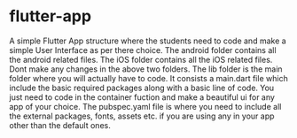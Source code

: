 # flutter-app
A simple Flutter App structure where the students need to code and make a simple User Interface as per there choice.
The android folder contains all the android related files.
The iOS folder contains all the iOS related files.
Dont make any changes in the above two folders.
The lib folder is the main folder where you will actually have to code. It consists a main.dart file which include the basic required packages along with a basic line of code. You just need to code in the container fuction and make a beautiful ui for any app of your choice.
The pubspec.yaml file is where you need to include all the external packages, fonts, assets etc. if you are using any in your app other than the default ones.
